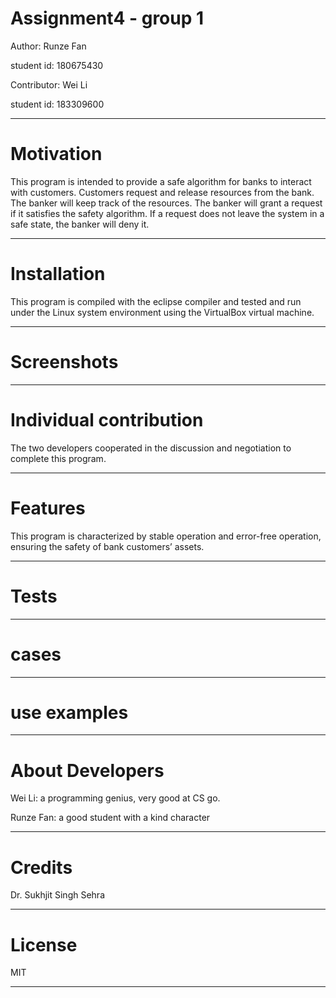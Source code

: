 # Assignment4 - group 1

Author: Runze Fan

student id: 180675430

Contributor: Wei Li

student id: 183309600

---

# Motivation

This program is intended to provide a safe algorithm for banks to interact with customers. Customers request and release resources from the bank. The banker will keep track of the resources. The banker will grant a request if it satisfies the safety algorithm. If a request does not leave the system in a safe state, the banker will deny it.

---

# Installation

This program is compiled with the eclipse compiler and tested and run under the Linux system environment using the VirtualBox virtual machine.

---

# Screenshots



---

# Individual contribution

The two developers cooperated in the discussion and negotiation to complete this program.

---

# Features

This program is characterized by stable operation and error-free operation, ensuring the safety of bank customers’ assets.

---

# Tests

---

# cases

---

# use examples

---

# About Developers

Wei Li: a programming genius, very good at CS go.

Runze Fan: a good student with a kind character

---

# Credits

Dr. Sukhjit Singh Sehra

---

# License

MIT

---
